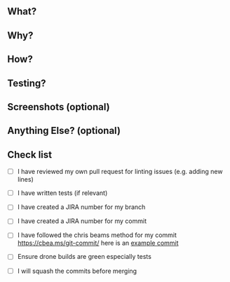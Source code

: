 ## What? 
## Why? 
## How? 
## Testing?
## Screenshots (optional)
## Anything Else? (optional)
## Check list

- [ ] I have reviewed my own pull request for linting issues (e.g. adding new lines)
- [ ] I have written tests (if relevant)
- [ ] I have created a JIRA number for my branch
- [ ] I have created a JIRA number for my commit
- [ ] I have followed the chris beams method for my commit https://cbea.ms/git-commit/
here is an [example commit](https://github.com/UKHomeOfficeForms/hof/commit/810959f391187c7c4af6db262bcd143b50093a6e)
- [ ] Ensure drone builds are green especially tests
- [ ] I will squash the commits before merging


